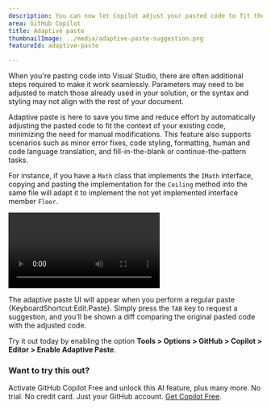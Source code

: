 ```yaml
---
description: You can now let Copilot adjust your pasted code to fit the context of your existing code.
area: GitHub Copilot
title: Adaptive paste
thumbnailImage: ../media/adaptive-paste-suggestion.png
featureId: adaptive-paste

---
```



When you're pasting code into Visual Studio, there are often additional steps required to make it work seamlessly. Parameters may need to be adjusted to match those already used in your solution, or the syntax and styling may not align with the rest of your document.

Adaptive paste is here to save you time and reduce effort by automatically adjusting the pasted code to fit the context of your existing code, minimizing the need for manual modifications. This feature also supports scenarios such as minor error fixes, code styling, formatting, human and code language translation, and fill-in-the-blank or continue-the-pattern tasks.

For instance, if you have a `Math` class that implements the `IMath` interface, copying and pasting the implementation for the `Ceiling` method into the same file will adapt it to implement the not yet implemented interface member `Floor`.

![Adapt pasted method to complete the interface](../media/adaptive-paste-complete-interface.mp4)

The adaptive paste UI will appear when you perform a regular paste {KeyboardShortcut:Edit.Paste}. Simply press the `TAB` key to request a suggestion, and you'll be shown a diff comparing the original pasted code with the adjusted code.

Try it out today by enabling the option **Tools > Options > GitHub > Copilot > Editor > Enable Adaptive Paste**.

### Want to try this out?
Activate GitHub Copilot Free and unlock this AI feature, plus many more.
No trial. No credit card. Just your GitHub account. [Get Copilot Free](https://github.com/settings/copilot).
